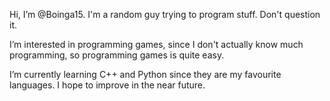 Hi, I’m @Boinga15. I'm a random guy trying to program stuff. Don't question it.

I’m interested in programming games, since I don't actually know much programming, so programming games is quite easy.

I’m currently learning C++ and Python since they are my favourite languages. I hope to improve in the near future.

<!---
Boinga15/Boinga15 is a ✨ special ✨ repository because its `README.md` (this file) appears on your GitHub profile.
You can click the Preview link to take a look at your changes.
--->
